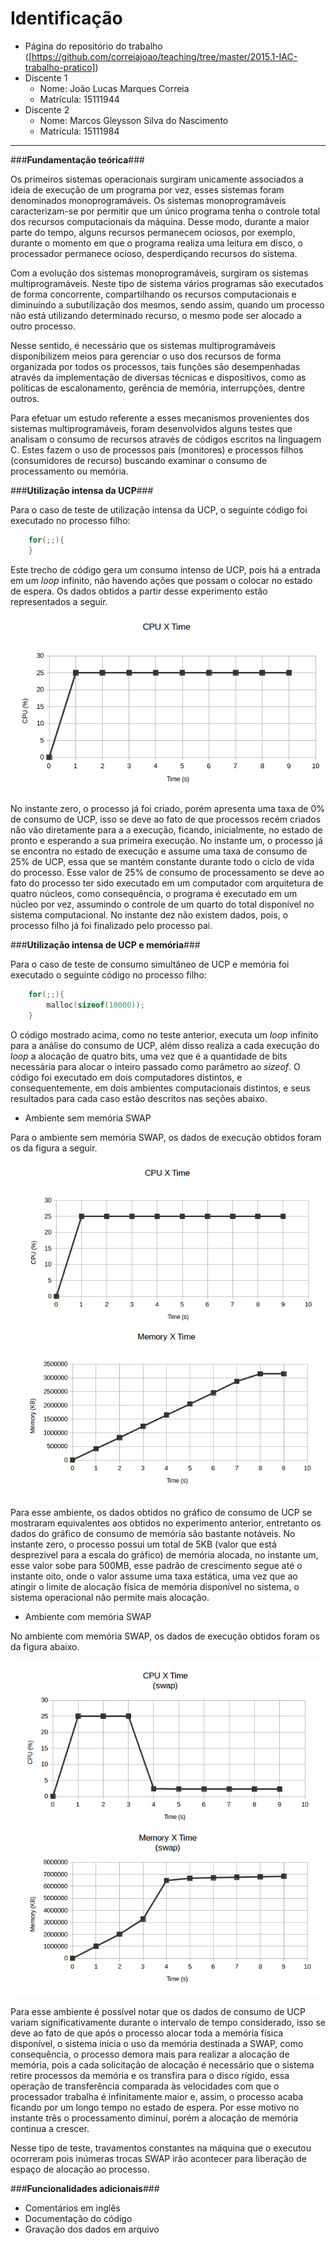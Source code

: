 # Identificação

* Página do repositório do trabalho ([https://github.com/correiajoao/teaching/tree/master/2015.1-IAC-trabalho-pratico]) 
* Discente 1
	* Nome: João Lucas Marques Correia
	* Matrícula: 15111944 
* Discente 2
	* Nome: Marcos Gleysson Silva do Nascimento
	* Matrícula: 15111984
_________________________________________________________________________

###**Fundamentação teórica**###

Os primeiros sistemas operacionais surgiram unicamente associados a ideia de execução de um programa por vez, esses sistemas foram denominados monoprogramáveis. Os sistemas monoprogramáveis caracterizam-se por permitir que um único programa tenha o controle total dos recursos computacionais da máquina. Desse modo, durante a maior parte do tempo, alguns recursos permanecem ociosos, por exemplo, durante o momento em que o programa realiza uma leitura em disco, o processador permanece ocioso, desperdiçando recursos do sistema.

Com a evolução dos sistemas monoprogramáveis, surgiram os sistemas multiprogramáveis. Neste tipo de sistema vários programas são executados de forma concorrente, compartilhando os recursos computacionais e diminuindo a subutilização dos mesmos, sendo assim, quando um processo não está utilizando determinado recurso, o mesmo pode ser alocado a outro processo.

Nesse sentido, é necessário que os sistemas multiprogramáveis
disponibilizem meios para gerenciar o uso dos recursos de forma organizada por todos os processos, tais funções são desempenhadas através da implementação de diversas técnicas e dispositivos, como as políticas de escalonamento, gerência de memória, interrupções, dentre outros.

Para efetuar um estudo referente a esses mecanismos provenientes dos sistemas multiprogramáveis, foram desenvolvidos alguns testes que analisam o consumo de recursos através de códigos escritos na linguagem C. Estes fazem o uso de processos pais (monitores) e processos filhos (consumidores de recurso) buscando examinar o consumo de processamento ou  memória.

###**Utilização intensa da UCP**###

Para o caso de teste de utilização intensa da UCP, o seguinte código foi executado no processo filho:
```c
	for(;;){
	}
```
Este trecho de código gera um consumo intenso de UCP, pois há a entrada em um *loop* infinito, não havendo ações que possam o colocar no estado de espera. Os dados obtidos a partir desse experimento estão representados a seguir. 

![Figura 1](https://raw.githubusercontent.com/correiajoao/teaching/master/2015.1-IAC-trabalho-pratico/chats/cpu.png)


No instante zero, o processo já foi criado, porém apresenta uma taxa de 0% de consumo de UCP, isso se deve ao fato de que processos recém criados não vão diretamente para a a execução, ficando, inicialmente, no estado de pronto e esperando a sua primeira execução. No instante um, o processo já se encontra no estado de execução e assume uma taxa de consumo de 25% de UCP, essa que se mantém constante durante todo o ciclo de vida do processo. Esse valor de 25% de consumo de processamento se deve ao fato do processo ter sido executado em um computador com arquitetura de quatro núcleos, como consequência, o programa é executado em um núcleo por vez, assumindo o controle de um quarto do total disponível no sistema computacional. No instante dez não existem dados, pois, o processo filho já foi finalizado pelo processo pai.

###**Utilização intensa de UCP e memória**###


Para o caso de teste de consumo simultâneo de UCP e memória foi executado o seguinte código no processo filho:
```c
	for(;;){
		malloc(sizeof(10000));
	}
```
O código mostrado acima, como no teste anterior, executa um *loop* infinito para a análise do consumo de UCP, além disso realiza a cada execução do *loop* a alocação de quatro bits, uma vez que é a quantidade de bits necessária para alocar o inteiro passado como parâmetro ao *sizeof*. O código foi executado em dois computadores distintos, e consequentemente, em dois ambientes computacionais distintos, e seus resultados para cada caso estão descritos nas seções abaixo.


- 	Ambiente sem memória SWAP

Para o ambiente sem memória SWAP, os dados de execução obtidos foram os da figura a seguir.

![Figura 2](https://raw.githubusercontent.com/correiajoao/teaching/master/2015.1-IAC-trabalho-pratico/chats/cpu-memory.png)

Para esse ambiente, os dados obtidos no gráfico de consumo de UCP se mostraram equivalentes aos obtidos no experimento anterior, entretanto os dados do gráfico de consumo de memória são bastante notáveis. No instante zero, o processo possui um total de 5KB (valor que está desprezivel para a escala do gráfico) de memória alocada, no instante um, esse valor sobe para 500MB, esse padrão de crescimento segue até o instante oito, onde o valor assume uma taxa estática, uma vez que ao atingir o limite de alocação física de memória disponível no sistema, o sistema operacional não permite mais alocação.


- 	Ambiente com memória SWAP

No ambiente com memória SWAP, os dados de execução obtidos foram os da figura abaixo.

![Figura 3](https://raw.githubusercontent.com/correiajoao/teaching/master/2015.1-IAC-trabalho-pratico/chats/cpu-memory-swap.png)

Para esse ambiente é possível notar que os dados de consumo de UCP variam significativamente durante o intervalo de tempo considerado, isso se deve ao fato de que após o processo alocar toda a memória física disponível, o sistema inicia o uso da memória destinada a SWAP, como consequência, o processo demora mais para realizar a alocação de memória, pois a cada solicitação de alocação é necessário que o sistema retire processos da memória e os transfira para o disco rígido, essa operação de transferência comparada às velocidades com que o processador trabalha é infinitamente maior e, assim, o processo acaba ficando por um longo tempo no estado de espera. Por esse motivo no instante três o processamento diminuí, porém a alocação de memória continua a crescer.

 Nesse tipo de teste, travamentos constantes na máquina que o executou ocorreram pois inúmeras trocas SWAP irão acontecer para liberação de espaço de alocação ao processo.

###**Funcionalidades adicionais**###
-	Comentários em inglês
-	Documentação do código
-	Gravação dos dados em arquivo 

